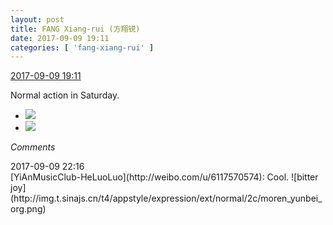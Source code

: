 ```yaml
---
layout: post
title: FANG Xiang-rui (方翔锐)
date: 2017-09-09 19:11
categories: [ 'fang-xiang-rui' ]
---
```


<div class="weibo-info">
  <a href="http://weibo.com/6117583008/Fl2xh3A3d">2017-09-09 19:11</a>
</div>

Normal action in Saturday.

<!-- more -->

<ul class="weibo-pic-list-1">
  <li class="weibo-pic">
    <a href="http://wx4.sinaimg.cn/mw690/006G0KNGgy1fjdirz57w7j31hr1hraq4.jpg"><img src="//wx4.sinaimg.cn/thumb150/006G0KNGgy1fjdirz57w7j31hr1hraq4.jpg" /></a>
  </li>
  <li class="weibo-pic">
    <a href="http://wx3.sinaimg.cn/mw690/006G0KNGgy1fjdisar2kqj31hr1hrnbr.jpg"><img src="//wx3.sinaimg.cn/thumb150/006G0KNGgy1fjdisar2kqj31hr1hrnbr.jpg" /></a>
  </li>
</ul>

*Comments*

<div class="weibo-info">2017-09-09 22:16</div>
[YiAnMusicClub-HeLuoLuo](http://weibo.com/u/6117570574): Cool. ![bitter joy](http://img.t.sinajs.cn/t4/appstyle/expression/ext/normal/2c/moren_yunbei_org.png)
